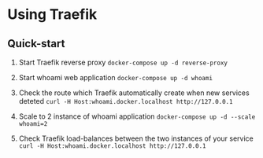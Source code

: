 # Using Traefik

## Quick-start

1. Start Traefik reverse proxy
`docker-compose up -d reverse-proxy`

2. Start whoami web application
`docker-compose up -d whoami`

3. Check the route which Traefik automatically create when new services deteted
`curl -H Host:whoami.docker.localhost http://127.0.0.1`

4. Scale to 2 instance of whoami application
`docker-compose up -d --scale whoami=2`

5. Check Traefik load-balances between the two instances of your service 
`curl -H Host:whoami.docker.localhost http://127.0.0.1`

